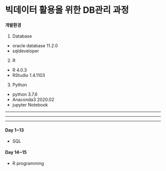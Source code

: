 # 빅데이터 활용을 위한 DB관리 과정

#### 개발환경

1. Database

- oracle database 11.2.0
- sqldeveloper

2. R

- R 4.0.3
- RStudio 1.4.1103

3. Python

- python 3.7.6
- Anaconda3 2020.02
- jupyter Notebook

---
***
___
#### Day 1~13
* SQL

#### Day 14~15
* R programming
